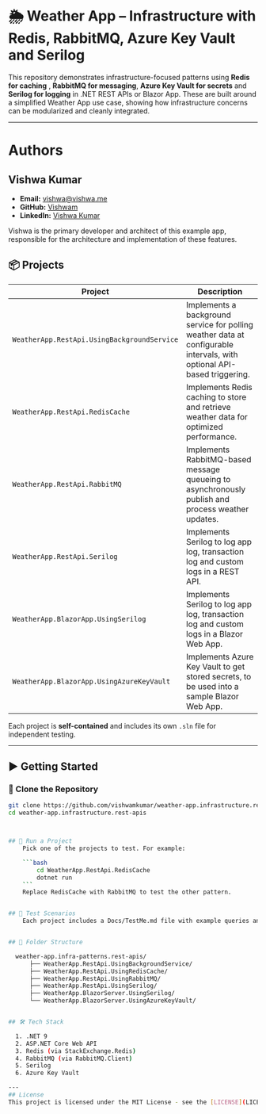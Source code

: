 # 🌦️ Weather App – Infrastructure with Redis, RabbitMQ, Azure Key Vault and Serilog 

This repository demonstrates infrastructure-focused patterns using **Redis for caching** , **RabbitMQ for messaging**, **Azure Key Vault for secrets**  and **Serilog for logging** in .NET REST APIs or Blazor App. These are built around a simplified Weather App use case, showing how infrastructure concerns can be modularized and cleanly integrated.

---
# Authors

## Vishwa Kumar

- **Email:** vishwa@vishwa.me
- **GitHub:** [Vishwam](https://github.com/vishwamkumar)
- **LinkedIn:** [Vishwa Kumar](https://www.linkedin.com/in/vishwamohan)

Vishwa is the primary developer and architect of this example app, responsible for the architecture and implementation of these features.


## 📦 Projects

| Project | Description |
|--------|-------------|
| `WeatherApp.RestApi.UsingBackgroundService` | Implements a background service for polling weather data at configurable intervals, with optional API-based triggering. |
| `WeatherApp.RestApi.RedisCache` | Implements Redis caching to store and retrieve weather data for optimized performance. |
| `WeatherApp.RestApi.RabbitMQ`   | Implements RabbitMQ-based message queueing to asynchronously publish and process weather updates. |
| `WeatherApp.RestApi.Serilog`   | Implements Serilog to log app log, transaction log and custom logs in a REST API. |
| `WeatherApp.BlazorApp.UsingSerilog`   | Implements Serilog to log app log, transaction log and custom logs in a Blazor Web App. |
| `WeatherApp.BlazorApp.UsingAzureKeyVault`   | Implements Azure Key Vault to get stored secrets, to be used into a sample Blazor Web App. |


Each project is **self-contained** and includes its own `.sln` file for independent testing.

---

## ▶️ Getting Started

### 🔁 Clone the Repository

```bash
git clone https://github.com/vishwamkumar/weather-app.infrastructure.rest-apis.git
cd weather-app.infrastructure.rest-apis



## 🚀 Run a Project
    Pick one of the projects to test. For example:

    ```bash
        cd WeatherApp.RestApi.RedisCache
        dotnet run
    ```
    Replace RedisCache with RabbitMQ to test the other pattern.


## 🧪 Test Scenarios
    Each project includes a Docs/TestMe.md file with example queries and test scenarios specific to the authentication scheme in use.


## 📂 Folder Structure

  weather-app.infra-patterns.rest-apis/
      ├── WeatherApp.RestApi.UsingBackgroundService/
      ├── WeatherApp.RestApi.UsingRedisCache/
      ├── WeatherApp.RestApi.UsingRabbitMQ/
      ├── WeatherApp.RestApi.UsingSerilog/
      ├── WeatherApp.BlazorServer.UsingSerilog/
      └── WeatherApp.BlazorServer.UsingAzureKeyVault/


## 🛠️ Tech Stack

  1. .NET 9
  2. ASP.NET Core Web API
  3. Redis (via StackExchange.Redis)
  4. RabbitMQ (via RabbitMQ.Client)
  5. Serilog
  6. Azure Key Vault

---
## License
This project is licensed under the MIT License - see the [LICENSE](LICENSE) file for details.
